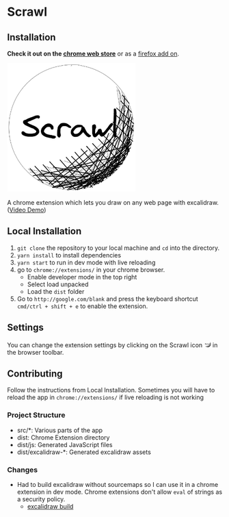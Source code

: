 # Scrawl

## Installation

**Check it out on the [chrome web store](https://chrome.google.com/webstore/detail/scrawl/egoccpljknghnoighgpjahfekpcnifma)** or as a [firefox add on](https://addons.mozilla.org/en-US/firefox/addon/scrawly/).

<img src="./assets/icon.png" width="300px">

A chrome extension which lets you draw on any web page with excalidraw. ([Video Demo](https://twitter.com/lukesmurray/status/1416173606640443392))

## Local Installation

1. `git clone` the repository to your local machine and `cd` into the directory.
2. `yarn install` to install dependencies
3. `yarn start` to run in dev mode with live reloading
4. go to `chrome://extensions/` in your chrome browser.
   - Enable developer mode in the top right
   - Select load unpacked
   - Load the `dist` folder
5. Go to `http://google.com/blank` and press the keyboard shortcut `cmd/ctrl + shift + e` to enable the extension.

## Settings

You can change the extension settings by clicking on the Scrawl icon ![](./dist/images/icon16.png) in the browser toolbar.

## Contributing

Follow the instructions from Local Installation.
Sometimes you will have to reload the app in `chrome://extensions/` if live reloading is not working

### Project Structure

- src/\*: Various parts of the app
- dist: Chrome Extension directory
- dist/js: Generated JavaScript files
- dist/excalidraw-\*: Generated excalidraw assets

### Changes

- Had to build excalidraw without sourcemaps so I can use it in a chrome
  extension in dev mode. Chrome extensions don't allow `eval` of strings as a
  security policy.
  - [excalidraw build](https://github.com/lukesmurray/excalidraw/tree/luke/no-eval-source-map)
